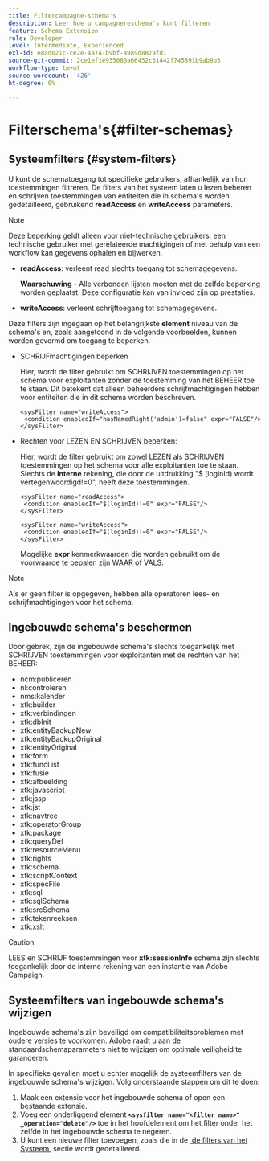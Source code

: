 ```yaml
---
title: Filtercampagne-schema's
description: Leer hoe u campagnereschema's kunt filteren
feature: Schema Extension
role: Developer
level: Intermediate, Experienced
exl-id: e8ad021c-ce2e-4a74-b9bf-a989d8879fd1
source-git-commit: 2ce1ef1e935080a66452c31442f745891b9ab9b3
workflow-type: tm+mt
source-wordcount: '426'
ht-degree: 0%

---
```


# Filterschema&#39;s{#filter-schemas}

## Systeemfilters {#system-filters}

U kunt de schematoegang tot specifieke gebruikers, afhankelijk van hun toestemmingen filtreren. De filters van het systeem laten u lezen beheren en schrijven toestemmingen van entiteiten die in schema&#39;s worden gedetailleerd, gebruikend **readAccess** en **writeAccess** parameters.

>[!NOTE]
>
>Deze beperking geldt alleen voor niet-technische gebruikers: een technische gebruiker met gerelateerde machtigingen of met behulp van een workflow kan gegevens ophalen en bijwerken.

* **readAccess**: verleent read slechts toegang tot schemagegevens.

  **Waarschuwing** - Alle verbonden lijsten moeten met de zelfde beperking worden geplaatst. Deze configuratie kan van invloed zijn op prestaties.

* **writeAccess**: verleent schrijftoegang tot schemagegevens.

Deze filters zijn ingegaan op het belangrijkste **element** niveau van de schema&#39;s en, zoals aangetoond in de volgende voorbeelden, kunnen worden gevormd om toegang te beperken.

* SCHRIJFmachtigingen beperken

  Hier, wordt de filter gebruikt om SCHRIJVEN toestemmingen op het schema voor exploitanten zonder de toestemming van het BEHEER toe te staan. Dit betekent dat alleen beheerders schrijfmachtigingen hebben voor entiteiten die in dit schema worden beschreven.

  ```
  <sysFilter name="writeAccess">      
   <condition enabledIf="hasNamedRight('admin')=false" expr="FALSE"/>    
  </sysFilter>
  ```

* Rechten voor LEZEN EN SCHRIJVEN beperken:

  Hier, wordt de filter gebruikt om zowel LEZEN als SCHRIJVEN toestemmingen op het schema voor alle exploitanten toe te staan. Slechts de **interne** rekening, die door de uitdrukking &quot;$ (loginId) wordt vertegenwoordigd!=0&quot;, heeft deze toestemmingen.

  ```
  <sysFilter name="readAccess"> 
   <condition enabledIf="$(loginId)!=0" expr="FALSE"/>
  </sysFilter>
  
  <sysFilter name="writeAccess">  
   <condition enabledIf="$(loginId)!=0" expr="FALSE"/>
  </sysFilter>
  ```

  Mogelijke **expr** kenmerkwaarden die worden gebruikt om de voorwaarde te bepalen zijn WAAR of VALS.

>[!NOTE]
>
>Als er geen filter is opgegeven, hebben alle operatoren lees- en schrijfmachtigingen voor het schema.

## Ingebouwde schema&#39;s beschermen

Door gebrek, zijn de ingebouwde schema&#39;s slechts toegankelijk met SCHRIJVEN toestemmingen voor exploitanten met de rechten van het BEHEER:

* ncm:publiceren
* nl:controleren
* nms:kalender
* xtk:builder
* xtk:verbindingen
* xtk:dbInit
* xtk:entityBackupNew
* xtk:entityBackupOriginal
* xtk:entityOriginal
* xtk:form
* xtk:funcList
* xtk:fusie
* xtk:afbeelding
* xtk:javascript
* xtk:jssp
* xtk:jst
* xtk:navtree
* xtk:operatorGroup
* xtk:package
* xtk:queryDef
* xtk:resourceMenu
* xtk:rights
* xtk:schema
* xtk:scriptContext
* xtk:specFile
* xtk:sql
* xtk:sqlSchema
* xtk:srcSchema
* xtk:tekenreeksen
* xtk:xslt

>[!CAUTION]
>
>LEES en SCHRIJF toestemmingen voor **xtk:sessionInfo** schema zijn slechts toegankelijk door de interne rekening van een instantie van Adobe Campaign.

## Systeemfilters van ingebouwde schema&#39;s wijzigen

Ingebouwde schema&#39;s zijn beveiligd om compatibiliteitsproblemen met oudere versies te voorkomen. Adobe raadt u aan de standaardschemaparameters niet te wijzigen om optimale veiligheid te garanderen.

In specifieke gevallen moet u echter mogelijk de systeemfilters van de ingebouwde schema&#39;s wijzigen. Volg onderstaande stappen om dit te doen:

1. Maak een extensie voor het ingebouwde schema of open een bestaande extensie.
1. Voeg een onderliggend element **`<sysfilter name="<filter name>" _operation="delete"/>`** toe in het hoofdelement om het filter onder het zelfde in het ingebouwde schema te negeren.
1. U kunt een nieuwe filter toevoegen, zoals die in de [&#x200B; de filters van het Systeem &#x200B;](#system-filters) sectie wordt gedetailleerd.
